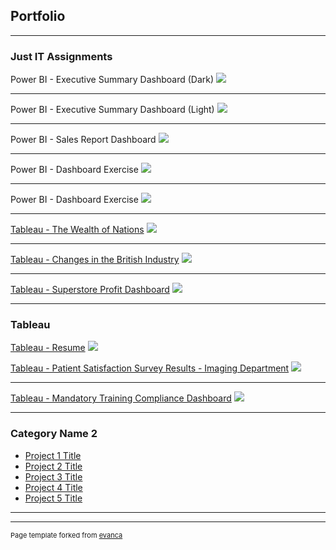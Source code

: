 ## Portfolio

---

### Just IT Assignments  

Power BI - Executive Summary Dashboard (Dark)
<img src="PowerBI_Executive_Summary_Finance_Report_DARK.png?raw=true"/>

---
Power BI - Executive Summary Dashboard (Light)
<img src="PowerBI_Executive_Summary_Finance_Report_LIGHT.png?raw=true"/>

---
Power BI - Sales Report Dashboard
<img src="PowerBI_sales_report.png?raw=true"/>

---
Power BI - Dashboard Exercise
<img src="PowerBI_dashboard2.JPG?raw=true"/>

---
Power BI - Dashboard Exercise
<img src="PowerBI_dashboard1.JPG?raw=true"/>

---
[Tableau - The Wealth of Nations](https://public.tableau.com/app/profile/jonnel.mendoza/viz/The_Wealth_of_Nations_Assignment1/Dashboard1)
<img src="Top20_highest_ranking_GDP_per_capita.JPG?raw=true"/>

---
[Tableau - Changes in the British Industry](https://public.tableau.com/app/profile/jonnel.mendoza/viz/EMSI_JobChange_UK_Tableau_exercise/Dashboard1)
<img src="Changes_in_British_Industry_tableau.JPG?raw=true"/>

---
[Tableau - Superstore Profit Dashboard](https://public.tableau.com/app/profile/jonnel.mendoza/viz/Just_IT_Tableau_exercise/Dashboard1)
<img src="Tableau_1st_dashboard.JPG?raw=true"/>

---

### Tableau

[Tableau - Resume](https://public.tableau.com/app/profile/jonnel.mendoza/viz/Tableau_CV1_experiment/Dashboard12)
<img src="Tableau_Resume.JPG?raw=true"/>


[Tableau - Patient Satisfaction Survey Results - Imaging Department](https://public.tableau.com/app/profile/jonnel.mendoza/viz/PSS_tableau/Dashboard1)
<img src="Tableau_PSS_results_Imaging.JPG?raw=true"/>

---
[Tableau - Mandatory Training Compliance Dashboard](https://public.tableau.com/app/profile/jonnel.mendoza/viz/Mandatory_training_compliance_dashboard/Dashboard1)
<img src="Tableau_Mandatory_training_compliance.JPG?raw=true"/>

---

### Category Name 2

- [Project 1 Title](http://example.com/)
- [Project 2 Title](http://example.com/)
- [Project 3 Title](http://example.com/)
- [Project 4 Title](http://example.com/)
- [Project 5 Title](http://example.com/)

---




---
<p style="font-size:11px">Page template forked from <a href="https://github.com/evanca/quick-portfolio">evanca</a></p>
<!-- Remove above link if you don't want to attibute -->
